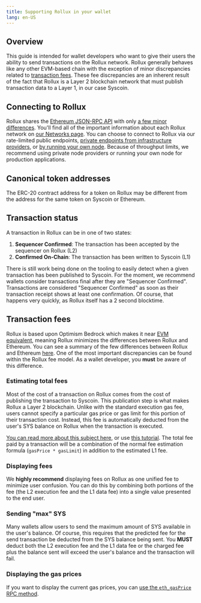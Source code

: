 ```yaml
---
title: Supporting Rollux in your wallet
lang: en-US
---
```


## Overview

This guide is intended for wallet developers who want to give their users the ability to send transactions on the Rollux network.
Rollux generally behaves like any other EVM-based chain with the exception of minor discrepancies related to [transaction fees](#transaction-fees).
These fee discrepancies are an inherent result of the fact that Rollux is a Layer 2 blockchain network that must publish transaction data to a Layer 1, in our case Syscoin.

## Connecting to Rollux

Rollux shares the [Ethereum JSON-RPC API](https://eth.wiki/json-rpc/API) with only [a few minor differences](../developers/build/json-rpc.md).
You'll find all of the important information about each Rollux network on [our Networks page](../useful-tools/networks.md).
You can choose to connect to Rollux via our rate-limited public endpoints, [private endpoints from infrastructure providers](../useful-tools/networks.md), or [by running your own node](../developers/build/run-a-node/).
Because of throughput limits, we recommend using private node providers or running your own node for production applications.

## Canonical token addresses

The ERC-20 contract address for a token on Rollux may be different from the address for the same token on Syscoin or Ethereum.
<!--- Rollux maintains [a token list](https://static.optimism.io/optimism.tokenlist.json) that includes known addresses for many popular tokens. -->

## Transaction status

A transaction in Rollux can be in one of two states:

1. **Sequencer Confirmed**: The transaction has been accepted by the sequencer on Rollux (L2)
2. **Confirmed On-Chain**: The transaction has been written to Syscoin (L1)

There is still work being done on the tooling to easily detect when a given transaction has been published to Syscoin.
For the moment, we recommend wallets consider transactions final after they are "Sequencer Confirmed".
Transactions are considered "Sequencer Confirmed" as soon as their transaction receipt shows at least one confirmation. Of course, that happens very quickly, as Rollux itself has a 2 second blocktime.

## Transaction fees

Rollux is based upon Optimism Bedrock which makes it near [EVM equivalent](https://medium.com/ethereum-optimism/introducing-evm-equivalence-5c2021deb306), meaning Rollux minimizes the differences between Rollux and Ethereum.
You can see a summary of the few differences between Rollux and Ethereum [here](../developers/build/differences.md).
One of the most important discrepancies can be found within the Rollux fee model.
As a wallet developer, you **must** be aware of this difference.

### Estimating total fees

Most of the cost of a transaction on Rollux comes from the cost of publishing the transaction to Syscoin.
This publication step is what makes Rollux a Layer 2 blockchain.
Unlike with the standard execution gas fee, users cannot specify a particular gas price or gas limit for this portion of their transaction cost.
Instead, this fee is automatically deducted from the user's SYS balance on Rollux when the transaction is executed.

[You can read more about this subject here](../developers/build/transaction-fees.md),
or use [this tutorial](https://github.com/syscoin/rollux-tutorial/tree/main/sdk-estimate-gas).
The total fee paid by a transaction will be a combination of the normal fee estimation formula (`gasPrice * gasLimit`) in addition to the estimated L1 fee.

### Displaying fees

We **highly recommend** displaying fees on Rollux as one unified fee to minimize user confusion.
You can do this by combining both portions of the fee (the L2 execution fee and the L1 data fee) into a single value presented to the end user.

### Sending "max" SYS

Many wallets allow users to send the maximum amount of SYS available in the user's balance.
Of course, this requires that the predicted fee for the send transaction be deducted from the SYS balance being sent.
You **MUST** deduct both the L2 execution fee and the L1 data fee or the charged fee plus the balance sent will exceed the user's balance and the transaction will fail.

### Displaying the gas prices

If you want to display the current gas prices, you can [use the `eth_gasPrice` RPC method](../developers/build/json-rpc.md#rollup-gasprices).
